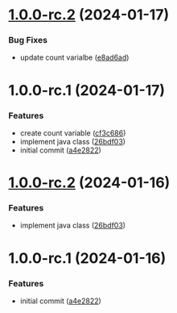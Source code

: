 # [1.0.0-rc.2](https://github.com/dlopezb93/sample-argocd-nginx/compare/v1.0.0-rc.1...v1.0.0-rc.2) (2024-01-17)


### Bug Fixes

* update count varialbe ([e8ad6ad](https://github.com/dlopezb93/sample-argocd-nginx/commit/e8ad6add30117b7c12bdba0a21b22e8c53b04f45))

# 1.0.0-rc.1 (2024-01-17)


### Features

* create count variable ([cf3c686](https://github.com/dlopezb93/sample-argocd-nginx/commit/cf3c686b93701281265d38ecba54fff58c2fb113))
* implement java class ([26bdf03](https://github.com/dlopezb93/sample-argocd-nginx/commit/26bdf036bb978380fd734331719f238311856b7f))
* initial commit ([a4e2822](https://github.com/dlopezb93/sample-argocd-nginx/commit/a4e2822ec54e94504186a7a544ac8cef9aeeebff))

# [1.0.0-rc.2](https://github.com/dlopezb93/sample-argocd-nginx/compare/v1.0.0-rc.1...v1.0.0-rc.2) (2024-01-16)


### Features

* implement java class ([26bdf03](https://github.com/dlopezb93/sample-argocd-nginx/commit/26bdf036bb978380fd734331719f238311856b7f))

# 1.0.0-rc.1 (2024-01-16)


### Features

* initial commit ([a4e2822](https://github.com/dlopezb93/sample-argocd-nginx/commit/a4e2822ec54e94504186a7a544ac8cef9aeeebff))
